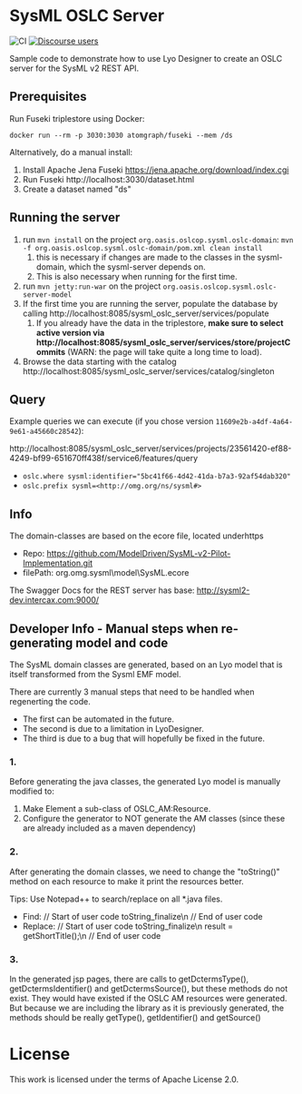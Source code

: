 # SysML OSLC Server

![CI](https://github.com/oslc-op/sysml-oslc-server/workflows/CI/badge.svg)
[![Discourse users](https://img.shields.io/discourse/users?color=28bd84&server=https%3A%2F%2Fforum.open-services.net%2F)](https://forum.open-services.net/)

Sample code to demonstrate how to use Lyo Designer to create an OSLC server for the SysML v2 REST API.

## Prerequisites

Run Fuseki triplestore using Docker:

```
docker run --rm -p 3030:3030 atomgraph/fuseki --mem /ds
```

Alternatively, do a manual install:

1. Install Apache Jena Fuseki https://jena.apache.org/download/index.cgi
1. Run Fuseki http://localhost:3030/dataset.html
1. Create a dataset named "ds"

## Running the server

1. run `mvn install` on the project `org.oasis.oslcop.sysml.oslc-domain`: `mvn -f org.oasis.oslcop.sysml.oslc-domain/pom.xml clean install`
   1. this is necessary if changes are made to the classes in the sysml-domain, which the sysml-server depends on.
   1. This is also necessary when running for the first time.
2. run `mvn jetty:run-war` on the project `org.oasis.oslcop.sysml.oslc-server-model`
3. If the first time you are running the server, populate the database by calling http://localhost:8085/sysml_oslc_server/services/populate
   1. If you already have the data in the triplestore, **make sure to select active version via http://localhost:8085/sysml_oslc_server/services/store/projectCommits** (WARN: the page will take quite a long time to load).
4. Browse the data starting with the catalog http://localhost:8085/sysml_oslc_server/services/catalog/singleton

## Query

Example queries we can execute (if you chose version `11609e2b-a4df-4a64-9e61-a45660c28542`):

http://localhost:8085/sysml_oslc_server/services/projects/23561420-ef88-4249-bf99-651670ff438f/service6/features/query

- `oslc.where sysml:identifier="5bc41f66-4d42-41da-b7a3-92af54dab320"`
- `oslc.prefix sysml=<http://omg.org/ns/sysml#>`

## Info

The domain-classes are based on the ecore file, located underhttps

- Repo: https://github.com/ModelDriven/SysML-v2-Pilot-Implementation.git
- filePath: org.omg.sysml\model\SysML.ecore

The Swagger Docs for the REST server has base: http://sysml2-dev.intercax.com:9000/

## Developer Info - Manual steps when re-generating model and code

The SysML domain classes are generated, based on an Lyo model that is itself transformed from the Sysml EMF model.

There are currently 3 manual steps that need to be handled when regenerting the code.

- The first can be automated in the future.
- The second is due to a limitation in LyoDesigner.
- The third is due to a bug that will hopefully be fixed in the future.

### 1.

Before generating the java classes, the generated Lyo model is manually modified to:

1. Make Element a sub-class of OSLC_AM:Resource.
1. Configure the generator to NOT generate the AM classes (since these are already included as a maven dependency)

### 2.

After generating the domain classes, we need to change the "toString()" method on each resource to make it print the resources better.

Tips: Use Notepad++ to search/replace on all \*.java files.

- Find: // Start of user code toString_finalize\n // End of user code
- Replace: // Start of user code toString_finalize\n result = getShortTitle();\n // End of user code

### 3.

In the generated jsp pages, there are calls to getDctermsType(), getDctermsIdentifier() and getDctermsSource(), but these methods do not exist.
They would have existed if the OSLC AM resources were generated. But because we are including the library as it is previously generated, the methods should be really getType(), getIdentifier() and getSource()

# License

This work is licensed under the terms of Apache License 2.0.
